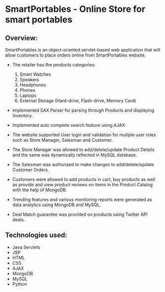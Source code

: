 # SmartPortables - Online Store for smart portables
## Overview:
SmartPortables is an object-oriented servlet-based web application that will allow
customers to place orders online from SmartPortables website.
- The retailer has the products categories:
  1. Smart Watches
  2. Speakers
  3. Headphones
  4. Phones
  5. Laptops
  6. External Storage (Hard-drive, Flash-drive, Memory Card)
  
- Implemented SAX Parser for parsing through Products and displaying Inventory.
- Implemented auto complete search feature using AJAX
- The website supported User login and validation for mutiple user roles such as Store Manager, Salesman and Customer.
- The Store Manager was allowed to add/delete/update Product Details and the same was dynamically reflected in MySQL database.
- The Salesman was authorized to make changes to add/delete/update Customer Orders.
- Customers were allowed to add products in cart, buy products as well as provide and view product reviews on items in the Product Catalog with the help of MongoDB.
- Trending features and various monitoring reports were generated as data analytics using MongoDB and MySQL.
- Deal Match guarantee was provided on products using Twitter API deals.
  
## Technologies used:
- Java Servlets
- JSP
- HTML
- CSS
- AJAX
- MongoDB
- MySQL
- Python

